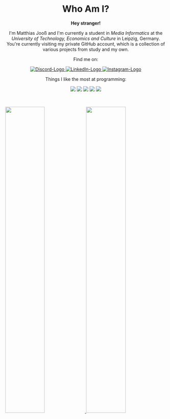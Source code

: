 <h1 align="center">
  <b>Who Am I?</b>
</h1>

<div align="center">
<b>Hey stranger!</b>
<p>I'm Matthias Jooß and I'm currently a student in <i>Media Informatics</i> at the <i>University of Technology, Economics and Culture</i> in Leipzig, Germany.
You're currently visiting my private GitHub account, which is a collection of various projects from study and my own.</p>
  
</div>
<div align="center">
	<p>Find me on:</p>
  <a href="https://www.discordapp.com/users/Matthias#2670">
  <img src="https://img.shields.io/badge/Discord-7289DA?style=for-the-badge&logo=discord&logoColor=white" alt="Discord-Logo"/>
</a>
  <a href="https://www.linkedin.com/in/matthias-jooß-1b2993197">
  <img src="https://img.shields.io/badge/LinkedIn-0077B5?style=for-the-badge&logo=linkedin&logoColor=white" alt="LinkedIn-Logo" />
</a>
  <a href="https://www.instagram.com/matthias.j99/">
  <img src="https://img.shields.io/badge/Instagram-E4405F?style=for-the-badge&logo=instagram&logoColor=white" alt="Instagram-Logo" />
</a>
 
</div>
<p>
<div align="center">
	<p>Things I like the most at programming:</p>
    <img src="https://img.shields.io/badge/java-%23ED8B00.svg?style=for-the-badge&logo=java&logoColor=white">
    <img src="https://img.shields.io/badge/Spring-6DB33F?style=for-the-badge&logo=spring&logoColor=white">  
    <img src="https://img.shields.io/badge/c%23-%23239120.svg?style=for-the-badge&logo=c-sharp&logoColor=white">
  <img src="https://img.shields.io/badge/Go-00ADD8?style=for-the-badge&logo=go&logoColor=white">
  <img src="https://img.shields.io/badge/IntelliJ_IDEA-000000.svg?style=for-the-badge&logo=intellij-idea&logoColor=white">


</div>
</p>


<br>

<div align="center">
</div>




<p align="left">
  <a href="https://abhigyantrips.dev/">
  <img width="49.5%" src="https://github-readme-stats.vercel.app/api?username=joossm&show_icons=true&theme=dracula&hide_border=true" />
    <img width="49.5%" src="https://github-readme-streak-stats.herokuapp.com/?user=joossm&theme=dracula&hide_border=true" />

  </a>
</p>

